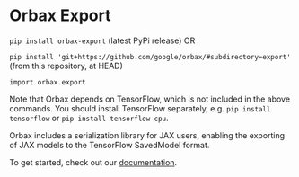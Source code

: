 # Orbax Export

`pip install orbax-export` (latest PyPi release) OR

`pip install 'git+https://github.com/google/orbax/#subdirectory=export'` (from this repository, at HEAD)

`import orbax.export`

Note that Orbax depends on TensorFlow, which is not included in the above commands.
You should install TensorFlow separately, e.g. `pip install tensorflow` or `pip install tensorflow-cpu`.

Orbax includes a serialization library for JAX users, enabling the exporting of
JAX models to the TensorFlow SavedModel format. 

To get started, check out our [documentation](https://github.com/google/orbax/blob/main/docs/export.md).

